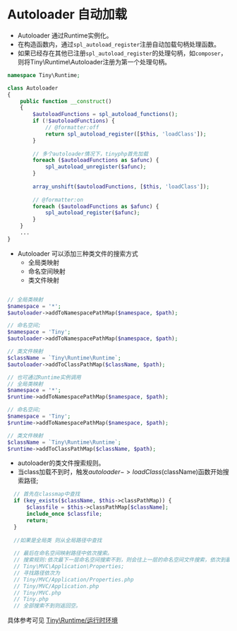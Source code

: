 Autoloader 自动加载
====

* Autoloader 通过Runtime实例化。
* 在构造函数内，通过`spl_autoload_register`注册自动加载句柄处理函数。
* 如果已经存在其他已注册`spl_autoload_register`的处理句柄，如`composer`，则将Tiny\Runtime\Autoloader注册为第一个处理句柄。   
```php
namespace Tiny\Runtime;

class Autoloader
{
    public function __construct()
    {
        $autoloadFunctions = spl_autoload_functions();
        if (!$autoloadFunctions) {
            // @formatter:off
            return spl_autoload_register([$this, 'loadClass']);
        }
        
        // 多个autoloader情况下，tinyphp首先加载
        foreach ($autoloadFunctions as $afunc) {
            spl_autoload_unregister($afunc);
        }
        
        array_unshift($autoloadFunctions, [$this, 'loadClass']);
        
        // @formatter:on
        foreach ($autoloadFunctions as $afunc) {
            spl_autoload_register($afunc);
        }
    }
    ...
}
```

* Autoloader 可以添加三种类文件的搜索方式
  * 全局类映射
  * 命名空间映射
  * 类文件映射
```php

// 全局类映射
$namespace = '*';
$autoloader->addToNamespacePathMap($namespace, $path);

// 命名空间;
$namespace = 'Tiny';
$autoloader->addToNamespacePathMap($namespace, $path);

// 类文件映射
$className = `Tiny\Runtime\Runtime`;
$autoloader->addToClassPathMap($className, $path);

// 也可通过Runtime实例调用
// 全局类映射
$namespace = '*';
$runtime->addToNamespacePathMap($namespace, $path);

// 命名空间;
$namespace = 'Tiny';
$runtime->addToNamespacePathMap($namespace, $path);

// 类文件映射
$className = `Tiny\Runtime\Runtime`;
$runtime->addToClassPathMap($className, $path);
```
* autoloader的类文件搜索规则。  
* 当class加载不到时，触发$autoloader->loadClass($className)函数开始搜索路径;
```php
  // 首先在classmap中查找
  if (key_exists($className, $this->classPathMap)) {
      $classfile = $this->classPathMap[$className];
      include_once $classfile;
      return;
  }
  
  //如果是全局类 则从全局路径中查找
  
  // 最后在命名空间映射路径中依次搜索。
  // 搜索规则:依次最下一层命名空间搜索不到，则会往上一层的命名空间文件搜索，依次到最上一层。
  // Tiny\MVC\Application\Properties;
  // 寻找路径依次为
  // Tiny/MVC/Application/Properties.php
  // Tiny/MVC/Application.php
  // Tiny/MVC.php
  // Tiny.php
  // 全部搜索不到则返回空。
```

具体参考可见 [Tiny\Runtime/运行时环境](https://github.com/tinyphporg/tinyphp-docs/blob/master/docs/lib/runtime.md)
